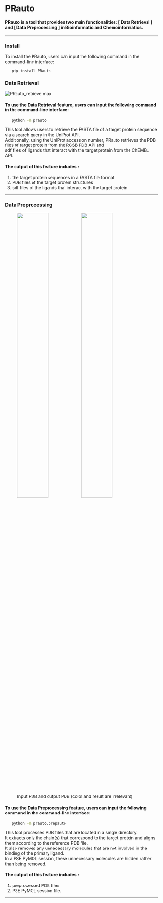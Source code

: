 # PRauto
 
#### PRauto is a tool that provides two main functionalities: [ Data Retrieval ] and [ Data Preprocessing ]                                                               in Bioinformatic and Chemoinformatics.
_______________________________________________________________________________________________________________________________________
### Install
To install the PRauto, users can input the following command in the command-line interface:
  
```bash
   pip install PRauto
```
###
### Data Retrieval

![PRauto_retrieve map](https://user-images.githubusercontent.com/96029849/232976971-21218261-f0f6-483c-b82f-77594ddf9113.png)
  
  
#### To use the Data Retrieval feature, users can input the following command in the command-line interface:

```bash
   python -m prauto
```

This tool allows users to retrieve the FASTA file of a target protein sequence via a search query in the UniProt API.  
Additionally, using the UniProt accession number, PRauto retrieves the PDB files of target protein from the RCSB PDB API and  
sdf files of ligands that interact with the target protein from the ChEMBL API.

#### The output of this feature includes : 
1. the target protein sequences in a FASTA file format 
2. PDB files of the target protein structures
3. sdf files of the ligands that interact with the target protein

________________________________________________________________________________________________________________________________________
###
### Data Preprocessing

<figure class="half">
  <a href="link"><img src="https://user-images.githubusercontent.com/96029849/232979848-cf3af836-33f2-49a0-a024-abc690adc746.png"align="center" width="49%"></a>
  <a href="link"><img src="https://user-images.githubusercontent.com/96029849/232979950-e8c047a7-ef85-4917-b88f-b3c9da7302bc.png"align="center" width="49%"></a>
  <figcaption>Input PDB and output PDB (color and result are irrelevant)</figcaption>
</figure>

#### To use the Data Preprocessing feature, users can input the following command in the command-line interface:

```bash
   python -m prauto.prepauto
```

This tool processes PDB files that are located in a single directory.  
It extracts only the chain(s) that correspond to the target protein and aligns them according to the reference PDB file.  
It also removes any unnecessary molecules that are not involved in the binding of the primary ligand.  
In a PSE PyMOL session, these unnecessary molecules are hidden rather than being removed.

#### The output of this feature includes : 
1. preprocessed PDB files
2. PSE PyMOL session file.

___________________________________________________________________________________________________________________________________________
